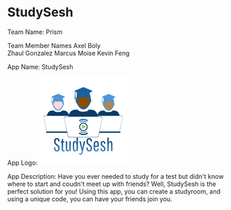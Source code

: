 # StudySesh 
 Team Name: Prism 
 
 Team Member Names 
 Axel Boly  
 Zhaul Gonzalez 
 Marcus Moise
 Kevin Feng   
 
 App Name: StudySesh  
 
 App Logo: 
 ![Logo](e19b6aad-83cc-4e7b-afb9-ea7dc8641f67_200x200.png)  
 
 App Description: 
  Have you ever needed to study for a test but didn't know where to start and coudn't meet up with friends? Well, StudySesh is the perfect solution for you! Using this app, you can create a studyroom, and using a unique code, you can have your friends join you.
 
 
